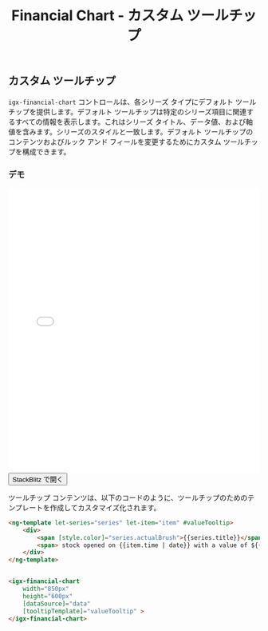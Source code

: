 ﻿---
title: Financial Chart - カスタム ツールチップ
_description: Ignite UI for Angular Financial Chart コンポーネントは簡易な API を使用してファイナンシャル データを表示できます。ユーザーがデータにバインド後にチャートがデータの可視化オプションを複数提供します。
_keywords: Ignite UI for Angular, Angular, ネイティブ Angular コンポーネント スィート, ネイティブ Angular コントロール, ネイティブ Angular コンポーネント, ネイティブ Angular コンポーネント ライブラリ, Angular チャート, Angular チャート コントロール, Angular チャート例, Angular チャート コンポーネント, Angular Financial Chart
_language: ja
---
## カスタム ツールチップ

`igx-financial-chart` コントロールは、各シリーズ タイプにデフォルト ツールチップを提供します。デフォルト ツールチップは特定のシリーズ項目に関連するすべての情報を表示します。これはシリーズ タイトル、データ値、および軸値を含みます。シリーズのスタイルと一致します。デフォルト ツールチップのコンテンツおよびルック アンド フィールを変更するためにカスタム ツールチップを構成できます。

### デモ

<div class="sample-container" style="height: 570px">
    <iframe id="financial-chart-custom-tooltips-iframe" src='{environment:demosBaseUrl}/financial-chart-custom-tooltips' width="100%" height="100%" seamless frameBorder="0" onload="onSampleIframeContentLoaded(this);"></iframe>
</div>
<div>
    <button data-localize="stackblitz" class="stackblitz-btn" data-iframe-id="financial-chart-custom-tooltips-iframe" data-demos-base-url="{environment:demosBaseUrl}">StackBlitz で開く
    </button>
</div>

<div class="divider--half"></div>

ツールチップ コンテンツは、以下のコードのように、ツールチップのためのテンプレートを作成してカスタマイズ化されます。

```html
<ng-template let-series="series" let-item="item" #valueTooltip> 
    <div> 
        <span [style.color]="series.actualBrush">{{series.title}}</span> 
        <span> stock opened on {{item.time | date}} with a value of ${{item.open | number}} and closed with a value of ${{item.close | number}}.</span> 
    </div> 
</ng-template> 


<igx-financial-chart 
    width="850px"
    height="600px"
	[dataSource]="data"
    [tooltipTemplate]="valueTooltip" > 
</igx-financial-chart> 
```
